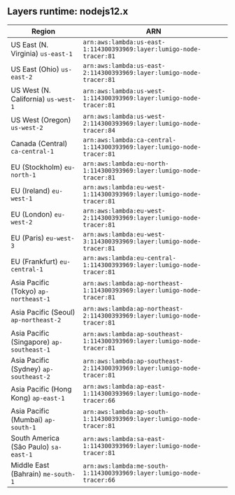 Layers runtime: nodejs12.x
----
| Region | ARN |
| --- | --- |
|US East (N. Virginia)  `us-east-1`|`arn:aws:lambda:us-east-1:114300393969:layer:lumigo-node-tracer:81`|
|US East (Ohio)  `us-east-2`|`arn:aws:lambda:us-east-2:114300393969:layer:lumigo-node-tracer:81`|
|US West (N. California)  `us-west-1`|`arn:aws:lambda:us-west-1:114300393969:layer:lumigo-node-tracer:81`|
|US West (Oregon)  `us-west-2`|`arn:aws:lambda:us-west-2:114300393969:layer:lumigo-node-tracer:84`|
|Canada (Central)  `ca-central-1`|`arn:aws:lambda:ca-central-1:114300393969:layer:lumigo-node-tracer:81`|
|EU (Stockholm)  `eu-north-1`|`arn:aws:lambda:eu-north-1:114300393969:layer:lumigo-node-tracer:81`|
|EU (Ireland)  `eu-west-1`|`arn:aws:lambda:eu-west-1:114300393969:layer:lumigo-node-tracer:81`|
|EU (London)  `eu-west-2`|`arn:aws:lambda:eu-west-2:114300393969:layer:lumigo-node-tracer:81`|
|EU (Paris)  `eu-west-3`|`arn:aws:lambda:eu-west-3:114300393969:layer:lumigo-node-tracer:81`|
|EU (Frankfurt)  `eu-central-1`|`arn:aws:lambda:eu-central-1:114300393969:layer:lumigo-node-tracer:81`|
|Asia Pacific (Tokyo)  `ap-northeast-1`|`arn:aws:lambda:ap-northeast-1:114300393969:layer:lumigo-node-tracer:81`|
|Asia Pacific (Seoul)  `ap-northeast-2`|`arn:aws:lambda:ap-northeast-2:114300393969:layer:lumigo-node-tracer:81`|
|Asia Pacific (Singapore)  `ap-southeast-1`|`arn:aws:lambda:ap-southeast-1:114300393969:layer:lumigo-node-tracer:81`|
|Asia Pacific (Sydney)  `ap-southeast-2`|`arn:aws:lambda:ap-southeast-2:114300393969:layer:lumigo-node-tracer:81`|
|Asia Pacific (Hong Kong)  `ap-east-1`|`arn:aws:lambda:ap-east-1:114300393969:layer:lumigo-node-tracer:66`|
|Asia Pacific (Mumbai)  `ap-south-1`|`arn:aws:lambda:ap-south-1:114300393969:layer:lumigo-node-tracer:81`|
|South America (São Paulo)  `sa-east-1`|`arn:aws:lambda:sa-east-1:114300393969:layer:lumigo-node-tracer:81`|
|Middle East (Bahrain)  `me-south-1`|`arn:aws:lambda:me-south-1:114300393969:layer:lumigo-node-tracer:66`|
